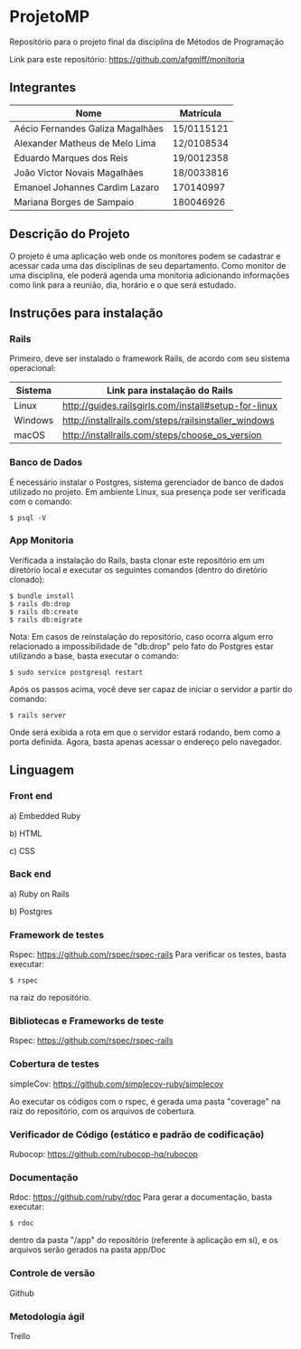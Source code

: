 # ProjetoMP
Repositório para o projeto final da disciplina de Métodos de Programação

Link para este repositório: https://github.com/afgmlff/monitoria

## Integrantes

Nome | Matrícula
--- | ---
Aécio Fernandes Galiza Magalhães | 15/0115121
Alexander Matheus de Melo Lima | 12/0108534
Eduardo Marques dos Reis | 19/0012358
João Victor Novais Magalhães | 18/0033816
Emanoel Johannes Cardim Lazaro | 170140997
Mariana Borges de Sampaio | 180046926

## Descrição do Projeto

O projeto é uma aplicação web onde os monitores podem se cadastrar e acessar cada uma das disciplinas de seu departamento. Como monitor de uma disciplina, ele poderá agenda uma monitoria adicionando informações como link para a reunião, dia, horário e o que será estudado.

## Instruções para instalação
### Rails
Primeiro, deve ser instalado o framework Rails, de acordo com seu sistema operacional:

Sistema | Link para instalação do Rails
--- | ---
Linux | http://guides.railsgirls.com/install#setup-for-linux
Windows | http://installrails.com/steps/railsinstaller_windows
macOS | http://installrails.com/steps/choose_os_version

### Banco de Dados
É necessário instalar o Postgres, sistema gerenciador de banco de dados utilizado no projeto. Em ambiente Linux, sua presença pode ser verificada com o comando:
    
    $ psql -V

### App Monitoria
Verificada a instalação do Rails, basta clonar este repositório em um diretório local e executar os seguintes comandos (dentro do diretório clonado):

    $ bundle install
    $ rails db:drop
    $ rails db:create
    $ rails db:migrate
    
Nota: Em casos de reinstalação do repositório, caso ocorra algum erro relacionado a impossibilidade de "db:drop" pelo fato do Postgres estar utilizando a base, basta executar o comando:
    
    $ sudo service postgresql restart


Após os passos acima, você deve ser capaz de iniciar o servidor a partir do comando:

    $ rails server
    
Onde será exibida a rota em que o servidor estará rodando, bem como a porta definida. Agora, basta apenas acessar o endereço pelo navegador.

## Linguagem

### Front end
a) Embedded Ruby

b) HTML

c) CSS

### Back end
a) Ruby on Rails

b) Postgres
  
### Framework de testes
Rspec: https://github.com/rspec/rspec-rails
Para verificar os testes, basta executar:

    $ rspec

na raiz do repositório.

### Bibliotecas e Frameworks de teste
Rspec: https://github.com/rspec/rspec-rails

### Cobertura de testes
simpleCov: https://github.com/simplecov-ruby/simplecov

Ao executar os códigos com o rspec, é gerada uma pasta "coverage" na raiz do repositório, com os arquivos de cobertura.

### Verificador de Código (estático e padrão de codificação)
Rubocop: https://github.com/rubocop-hq/rubocop

### Documentação
Rdoc: https://github.com/ruby/rdoc
Para gerar a documentação, basta executar:

    $ rdoc
    
dentro da pasta "/app" do repositório (referente à aplicação em si), e os arquivos serão gerados na pasta app/Doc

### Controle de versão
  Github
  
### Metodologia ágil
  Trello

